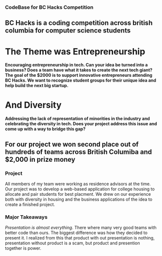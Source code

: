 ### CodeBase for BC Hacks Competition
## BC Hacks is a coding competition across british columbia for computer science students
# The Theme was Entrepreneurship
**Encouraging entrepreneurship in tech. Can your idea be turned into a business? Does a team have what it takes to create the next tech giant? The goal of the $2000 is to support innovative entrepreneurs attending BC Hacks. We want to recognize student groups for their unique idea and help build the next big startup.**
# And Diversity
**Addressing the lack of representation of minorities in the industry and celebrating the diversity in tech. Does your project address this issue and come up with a way to bridge this gap?**

## For our project we won second place out of hundreds of teams across British Columiba and $2,000 in prize money

### Project
All members of my team were working as residence advisors at the time. Our project was to develop a web-based application for college housing to allocate and pair students for best placment. We drew on our experience both with diversity in housing and the business applications of the idea to create a finished project.

### Major Takeaways
*Presentation is almost everything*. There where many very good teams with better code than ours. The biggest difference was how they decided to present it. I realized from this that product with out presentation is nothing, presentation without product is a scam, but product and presention together is power.
